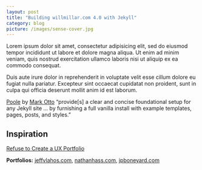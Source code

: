 ```yaml
---
layout: post
title: "Building willmillar.com 4.0 with Jekyll"
category: blog
picture: /images/sense-cover.jpg
---
```


Lorem ipsum dolor sit amet, consectetur adipisicing elit, sed do eiusmod tempor incididunt ut labore et dolore magna aliqua. Ut enim ad minim veniam, quis nostrud exercitation ullamco laboris nisi ut aliquip ex ea commodo consequat.

<!--more-->

Duis aute irure dolor in reprehenderit in voluptate velit esse cillum dolore eu fugiat nulla pariatur. Excepteur sint occaecat cupidatat non proident, sunt in culpa qui officia deserunt mollit anim id est laborum.

<a title="Poole, The Jekyll Butler" target="_blank" href="http://demo.getpoole.com/">Poole</a> by <a title="Mark Otto (@mdo)" target="_blank" href="https://twitter.com/mdo">Mark Otto</a> &ldquo;provide[s] a clear and concise foundational setup for any Jekyll site ... by furnishing a full vanilla install with example templates, pages, posts, and styles.&rdquo;

## Inspiration
<a target="_blank" href="https://medium.com/digital-product-design/a44f802fee11">Refuse to Create a UX Portfolio</a>

<strong>Portfolios:</strong> <a href="http://jeffvlahos.com/">jeffvlahos.com</a>, <a href="http://nathanhass.com/">nathanhass.com</a>, <a href="http://jpboneyard.com/">jpboneyard.com</a>